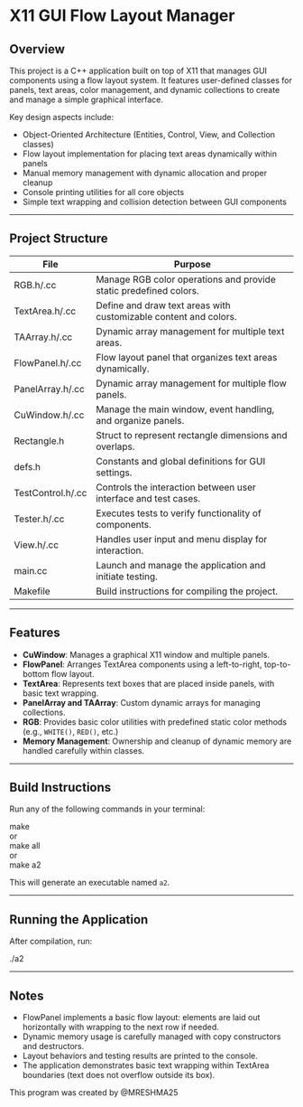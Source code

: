 # X11 GUI Flow Layout Manager

## Overview
This project is a C++ application built on top of X11 that manages GUI components using a flow layout system. It features user-defined classes for panels, text areas, color management, and dynamic collections to create and manage a simple graphical interface.

Key design aspects include:
- Object-Oriented Architecture (Entities, Control, View, and Collection classes)
- Flow layout implementation for placing text areas dynamically within panels
- Manual memory management with dynamic allocation and proper cleanup
- Console printing utilities for all core objects
- Simple text wrapping and collision detection between GUI components

---

## Project Structure

| File                    | Purpose                                                             |
| ----------------------- | ------------------------------------------------------------------- |
| RGB.h/.cc               | Manage RGB color operations and provide static predefined colors.  |
| TextArea.h/.cc          | Define and draw text areas with customizable content and colors.   |
| TAArray.h/.cc           | Dynamic array management for multiple text areas.                  |
| FlowPanel.h/.cc         | Flow layout panel that organizes text areas dynamically.           |
| PanelArray.h/.cc        | Dynamic array management for multiple flow panels.                 |
| CuWindow.h/.cc          | Manage the main window, event handling, and organize panels.       |
| Rectangle.h             | Struct to represent rectangle dimensions and overlaps.             |
| defs.h                  | Constants and global definitions for GUI settings.                 |
| TestControl.h/.cc       | Controls the interaction between user interface and test cases.    |
| Tester.h/.cc            | Executes tests to verify functionality of components.              |
| View.h/.cc              | Handles user input and menu display for interaction.               |
| main.cc                 | Launch and manage the application and initiate testing.            |
| Makefile                | Build instructions for compiling the project.                      |

---

## Features
- **CuWindow**: Manages a graphical X11 window and multiple panels.
- **FlowPanel**: Arranges TextArea components using a left-to-right, top-to-bottom flow layout.
- **TextArea**: Represents text boxes that are placed inside panels, with basic text wrapping.
- **PanelArray and TAArray**: Custom dynamic arrays for managing collections.
- **RGB**: Provides basic color utilities with predefined static color methods (e.g., `WHITE()`, `RED()`, etc.)
- **Memory Management**: Ownership and cleanup of dynamic memory are handled carefully within classes.

---

## Build Instructions

Run any of the following commands in your terminal:

make  
or  
make all  
or  
make a2  

This will generate an executable named `a2`.

---

## Running the Application

After compilation, run:

./a2

---

## Notes

- FlowPanel implements a basic flow layout: elements are laid out horizontally with wrapping to the next row if needed.
- Dynamic memory usage is carefully managed with copy constructors and destructors.
- Layout behaviors and testing results are printed to the console.
- The application demonstrates basic text wrapping within TextArea boundaries (text does not overflow outside its box).

This program was created by @MRESHMA25
